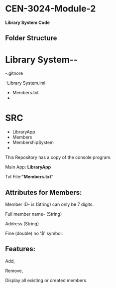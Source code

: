 # CEN-3024-Module-2
**Library System Code**
## Folder Structure
  # Library System--
  
  -.gitnore
  
  -Library System.iml
  
  - Members.txt
-
# SRC
   - LibraryApp
   - Members
   - MembershipSystem
   - 

This Repository has a copy of the console program.

Main App: **LibraryApp**

Txt File:**"Members.txt"**

## Attributes for Members:

Member ID- is (String) can only be 7 digits.

Full member name- (String)

Address (String)

Fine (double) no '$' symbol.

## Features:

Add, 

Remove,

Display all existing or created members.

